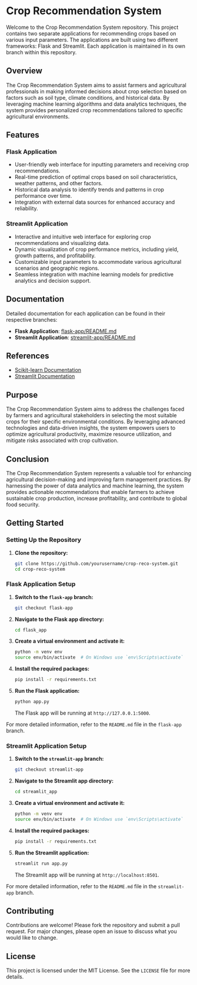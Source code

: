 # Crop Recommendation System

Welcome to the Crop Recommendation System repository. This project contains two separate applications for recommending crops based on various input parameters. The applications are built using two different frameworks: Flask and Streamlit. Each application is maintained in its own branch within this repository.

## Overview

The Crop Recommendation System aims to assist farmers and agricultural professionals in making informed decisions about crop selection based on factors such as soil type, climate conditions, and historical data. By leveraging machine learning algorithms and data analytics techniques, the system provides personalized crop recommendations tailored to specific agricultural environments.

## Features

### Flask Application

- User-friendly web interface for inputting parameters and receiving crop recommendations.
- Real-time prediction of optimal crops based on soil characteristics, weather patterns, and other factors.
- Historical data analysis to identify trends and patterns in crop performance over time.
- Integration with external data sources for enhanced accuracy and reliability.

### Streamlit Application

- Interactive and intuitive web interface for exploring crop recommendations and visualizing data.
- Dynamic visualization of crop performance metrics, including yield, growth patterns, and profitability.
- Customizable input parameters to accommodate various agricultural scenarios and geographic regions.
- Seamless integration with machine learning models for predictive analytics and decision support.

## Documentation

Detailed documentation for each application can be found in their respective branches:

- **Flask Application**: [flask-app/README.md](flask-app/README.md)
- **Streamlit Application**: [streamlit-app/README.md](streamlit-app/README.md)

## References

- [Scikit-learn Documentation](https://scikit-learn.org/stable/documentation.html)
- [Streamlit Documentation](https://docs.streamlit.io/)

## Purpose

The Crop Recommendation System aims to address the challenges faced by farmers and agricultural stakeholders in selecting the most suitable crops for their specific environmental conditions. By leveraging advanced technologies and data-driven insights, the system empowers users to optimize agricultural productivity, maximize resource utilization, and mitigate risks associated with crop cultivation.

## Conclusion

The Crop Recommendation System represents a valuable tool for enhancing agricultural decision-making and improving farm management practices. By harnessing the power of data analytics and machine learning, the system provides actionable recommendations that enable farmers to achieve sustainable crop production, increase profitability, and contribute to global food security.

## Getting Started

### Setting Up the Repository

1. **Clone the repository:**
    ```sh
    git clone https://github.com/yourusername/crop-reco-system.git
    cd crop-reco-system
    ```

### Flask Application Setup

1. **Switch to the `flask-app` branch:**
    ```sh
    git checkout flask-app
    ```

2. **Navigate to the Flask app directory:**
    ```sh
    cd flask_app
    ```

3. **Create a virtual environment and activate it:**
    ```sh
    python -m venv env
    source env/bin/activate  # On Windows use `env\Scripts\activate`
    ```

4. **Install the required packages:**
    ```sh
    pip install -r requirements.txt
    ```

5. **Run the Flask application:**
    ```sh
    python app.py
    ```

    The Flask app will be running at `http://127.0.0.1:5000`.

For more detailed information, refer to the `README.md` file in the `flask-app` branch.

### Streamlit Application Setup

1. **Switch to the `streamlit-app` branch:**
    ```sh
    git checkout streamlit-app
    ```

2. **Navigate to the Streamlit app directory:**
    ```sh
    cd streamlit_app
    ```

3. **Create a virtual environment and activate it:**
    ```sh
    python -m venv env
    source env/bin/activate  # On Windows use `env\Scripts\activate`
    ```

4. **Install the required packages:**
    ```sh
    pip install -r requirements.txt
    ```

5. **Run the Streamlit application:**
    ```sh
    streamlit run app.py
    ```

    The Streamlit app will be running at `http://localhost:8501`.

For more detailed information, refer to the `README.md` file in the `streamlit-app` branch.

## Contributing

Contributions are welcome! Please fork the repository and submit a pull request. For major changes, please open an issue to discuss what you would like to change.

## License

This project is licensed under the MIT License. See the `LICENSE` file for more details.
